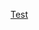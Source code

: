 [Test](https://armstrontg11.github.io/MAGD-150-Assignments/blob/master/READMEs18magd150lab05_Armstrong.md)
